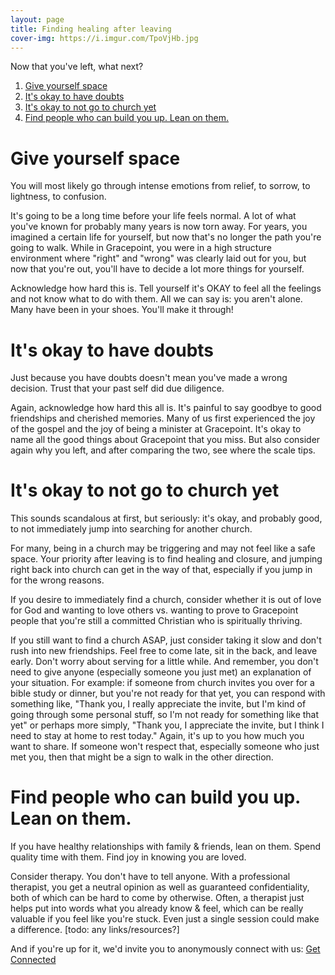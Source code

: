 ```yaml
---
layout: page
title: Finding healing after leaving
cover-img: https://i.imgur.com/TpoVjHb.jpg
---
```


Now that you've left, what next?

1. [Give yourself space](#give-yourself-space)
2. [It's okay to have doubts](#its-okay-to-have-doubts)
3. [It's okay to not go to church yet](#its-okay-to-not-go-to-church-yet)
4. [Find people who can build you up. Lean on them.](#find-people-who-can-build-you-up-lean-on-them)

# Give yourself space

You will most likely go through intense emotions from relief, to sorrow, to lightness, to confusion. 

It's going to be a long time before your life feels normal. A lot of what you've known for probably many years is now torn away. For years, you imagined a certain life for yourself, but now that's no longer the path you're going to walk. While in Gracepoint, you were in a high structure environment where "right" and "wrong" was clearly laid out for you, but now that you're out, you'll have to decide a lot more things for yourself.

Acknowledge how hard this is. Tell yourself it's OKAY to feel all the feelings and not know what to do with them. All we can say is: you aren't alone. Many have been in your shoes. You'll make it through!

# It's okay to have doubts

Just because you have doubts doesn't mean you've made a wrong decision. Trust that your past self did due diligence. 

Again, acknowledge how hard this all is. It's painful to say goodbye to good friendships and cherished memories. Many of us first experienced the joy of the gospel and the joy of being a minister at Gracepoint. It's okay to name all the good things about Gracepoint that you miss. But also consider again why you left, and after comparing the two, see where the scale tips.

# It's okay to not go to church yet

This sounds scandalous at first, but seriously: it's okay, and probably good, to not immediately jump into searching for another church. 

For many, being in a church may be triggering and may not feel like a safe space. Your priority after leaving is to find healing and closure, and jumping right back into church can get in the way of that, especially if you jump in for the wrong reasons.

If you desire to immediately find a church, consider whether it is out of love for God and wanting to love others vs. wanting to prove to Gracepoint people that you're still a committed Christian who is spiritually thriving. 

If you still want to find a church ASAP, just consider taking it slow and don't rush into new friendships. Feel free to come late, sit in the back, and leave early. Don't worry about serving for a little while. And remember, you don't need to give anyone (especially someone you just met) an explanation of your situation. For example: if someone from church invites you over for a bible study or dinner, but you're not ready for that yet, you can respond with something like, "Thank you, I really appreciate the invite, but I'm kind of going through some personal stuff, so I'm not ready for something like that yet" or perhaps more simply, "Thank you, I appreciate the invite, but I think I need to stay at home to rest today." Again, it's up to you how much you want to share. If someone won't respect that, especially someone who just met you, then that might be a sign to walk in the other direction.

# Find people who can build you up. Lean on them.

If you have healthy relationships with family & friends, lean on them. Spend quality time with them. Find joy in knowing you are loved.

Consider therapy. You don't have to tell anyone. With a professional therapist, you get a neutral opinion as well as guaranteed confidentiality, both of which can be hard to come by otherwise. Often, a therapist just helps put into words what you already know & feel, which can be really valuable if you feel like you're stuck. Even just a single session could make a difference.
[todo: any links/resources?]

And if you're up for it, we'd invite you to anonymously connect with us: [Get Connected](get-connected.md)